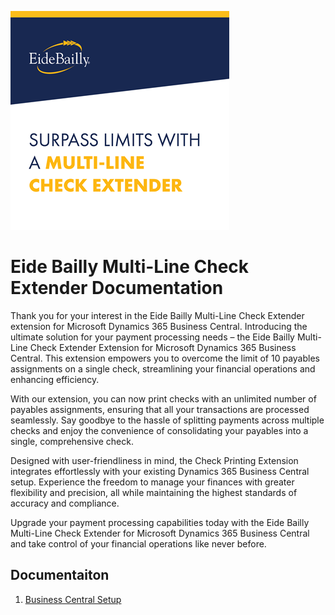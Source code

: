 ![Eide Bailly Multi-Line Check Extender Logo](assets/Multi_Line_Check_Extender350.png)

# Eide Bailly Multi-Line Check Extender Documentation

Thank you for your interest in the Eide Bailly Multi-Line Check Extender extension for Microsoft Dynamics 365 Business Central.  Introducing the ultimate solution for your payment processing needs – the Eide Bailly Multi-Line Check Extender Extension for Microsoft Dynamics 365 Business Central. This extension empowers you to overcome the limit of 10 payables assignments on a single check, streamlining your financial operations and enhancing efficiency.

With our extension, you can now print checks with an unlimited number of payables assignments, ensuring that all your transactions are processed seamlessly. Say goodbye to the hassle of splitting payments across multiple checks and enjoy the convenience of consolidating your payables into a single, comprehensive check.

Designed with user-friendliness in mind, the Check Printing Extension integrates effortlessly with your existing Dynamics 365 Business Central setup. Experience the freedom to manage your finances with greater flexibility and precision, all while maintaining the highest standards of accuracy and compliance.

Upgrade your payment processing capabilities today with the Eide Bailly Multi-Line Check Extender for Microsoft Dynamics 365 Business Central and take control of your financial operations like never before. 

## Documentaiton

1. [Business Central Setup](docs/BusinessCentralSetup.md)
